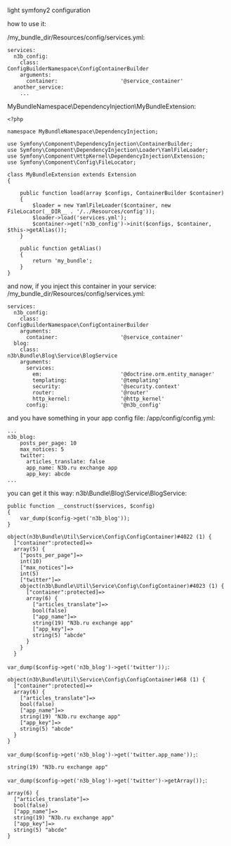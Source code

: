 light symfony2 configuration

how to use it:

/my_bundle_dir/Resources/config/services.yml:

    services:
      n3b_config:
        class:                          ConfigBuilderNamespace\ConfigContainerBuilder
        arguments:
          container:                    '@service_container'
      another_service:
        ...


MyBundleNamespace\DependencyInjection\MyBundleExtension:

    <?php

    namespace MyBundleNamespace\DependencyInjection;

    use Symfony\Component\DependencyInjection\ContainerBuilder;
    use Symfony\Component\DependencyInjection\Loader\YamlFileLoader;
    use Symfony\Component\HttpKernel\DependencyInjection\Extension;
    use Symfony\Component\Config\FileLocator;

    class MyBundleExtension extends Extension
    {

        public function load(array $configs, ContainerBuilder $container)
        {
            $loader = new YamlFileLoader($container, new FileLocator(__DIR__ . '/../Resources/config'));
            $loader->load('services.yml');
            $container->get('n3b_config')->init($configs, $container, $this->getAlias());
        }

        public function getAlias()
        {
            return 'my_bundle';
        }
    }

and now, if you inject this container in your service:
/my_bundle_dir/Resources/config/services.yml:

    services:
      n3b_config:
        class:                          ConfigBuilderNamespace\ConfigContainerBuilder
        arguments:
          container:                    '@service_container'
      blog:
        class:                          n3b\Bundle\Blog\Service\BlogService
        arguments:
          services:
            em:                         '@doctrine.orm.entity_manager'
            templating:                 '@templating'
            security:                   '@security.context'
            router:                     '@router'
            http_kernel:                '@http_kernel'
          config:                       '@n3b_config'

and you have something in your app config file:
/app/config/config.yml:

    ...
    n3b_blog:
        posts_per_page: 10
        max_notices: 5
        twitter:
          articles_translate: false
          app_name: N3b.ru exchange app
          app_key: abcde
    ...

you can get it this way:
n3b\Bundle\Blog\Service\BlogService:

    public function __construct($services, $config)
    {
        var_dump($config->get('n3b_blog'));
    }

    object(n3b\Bundle\Util\Service\Config\ConfigContainer)#4022 (1) {
      ["container":protected]=>
      array(5) {
        ["posts_per_page"]=>
        int(10)
        ["max_notices"]=>
        int(5)
        ["twitter"]=>
        object(n3b\Bundle\Util\Service\Config\ConfigContainer)#4023 (1) {
          ["container":protected]=>
          array(6) {
            ["articles_translate"]=>
            bool(false)
            ["app_name"]=>
            string(19) "N3b.ru exchange app"
            ["app_key"]=>
            string(5) "abcde"
          }
        }
      }

`var_dump($config->get('n3b_blog')->get('twitter'));`:

    object(n3b\Bundle\Util\Service\Config\ConfigContainer)#68 (1) {
      ["container":protected]=>
      array(6) {
        ["articles_translate"]=>
        bool(false)
        ["app_name"]=>
        string(19) "N3b.ru exchange app"
        ["app_key"]=>
        string(5) "abcde"
      }
    }

`var_dump($config->get('n3b_blog')->get('twitter.app_name'));`:

    string(19) "N3b.ru exchange app"

`var_dump($config->get('n3b_blog')->get('twitter')->getArray());`:

    array(6) {
      ["articles_translate"]=>
      bool(false)
      ["app_name"]=>
      string(19) "N3b.ru exchange app"
      ["app_key"]=>
      string(5) "abcde"
    }
